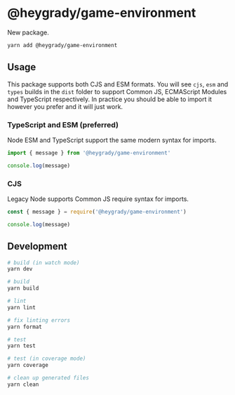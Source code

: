 # @heygrady/game-environment

New package.

```sh
yarn add @heygrady/game-environment
```

## Usage

This package supports both CJS and ESM formats. You will see `cjs`, `esm` and `types` builds in the `dist` folder to support Common JS, ECMAScript Modules and TypeScript respectively. In practice you should be able to import it however you prefer and it will just work.

### TypeScript and ESM (preferred)

Node ESM and TypeScript support the same modern syntax for imports.

```ts
import { message } from '@heygrady/game-environment'

console.log(message)
```

### CJS

Legacy Node supports Common JS require syntax for imports.

```js
const { message } = require('@heygrady/game-environment')

console.log(message)
```

## Development

```sh
# build (in watch mode)
yarn dev

# build
yarn build

# lint
yarn lint

# fix linting errors
yarn format

# test
yarn test

# test (in coverage mode)
yarn coverage

# clean up generated files
yarn clean
```
